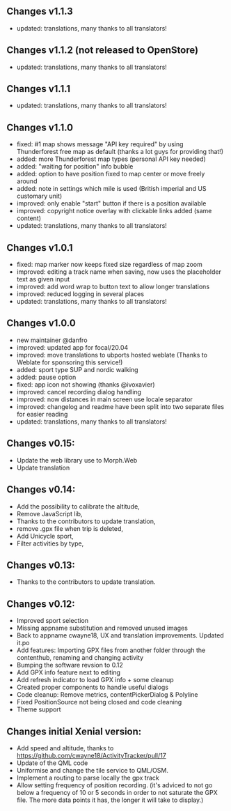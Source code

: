 ## Changes v1.1.3
- updated: translations, many thanks to all translators!

## Changes v1.1.2 (not released to OpenStore)
- updated: translations, many thanks to all translators!

## Changes v1.1.1
- updated: translations, many thanks to all translators!

## Changes v1.1.0
- fixed: #1 map shows message "API key required" by using Thunderforest free map as default (thanks a lot guys for providing that!)
- added: more Thunderforest map types (personal API key needed)
- added: "waiting for position" info bubble
- added: option to have position fixed to map center or move freely around
- added: note in settings which mile is used (British imperial and US customary unit)
- improved: only enable "start" button if there is a position available
- improved: copyright notice overlay with clickable links added (same content)
- updated: translations, many thanks to all translators!

## Changes v1.0.1
- fixed: map marker now keeps fixed size regardless of map zoom
- improved: editing a track name when saving, now uses the placeholder text as given input
- improved: add word wrap to button text to allow longer translations
- improved: reduced logging in several places
- updated: translations, many thanks to all translators!

## Changes v1.0.0
- new maintainer @danfro
- improved: updated app for focal/20.04
- improved: move translations to ubports hosted weblate (Thanks to Weblate for sponsoring this service!)
- added: sport type SUP and nordic walking
- added: pause option
- fixed: app icon not showing (thanks @ivoxavier)
- improved: cancel recording dialog handling
- improved: now distances in main screen use locale separator
- improved: changelog and readme have been split into two separate files for easier reading
- updated: translations, many thanks to all translators!

## Changes v0.15:
- Update the web library use to Morph.Web
- Update translation

## Changes v0.14:
- Add the possibility to calibrate the altitude,
- Remove JavaScript lib,
- Thanks to the contributors to update translation,
- remove .gpx file when trip is deleted,
- Add Unicycle sport,
- Filter activities by type,

## Changes v0.13:
- Thanks to the contributors to update translation.

## Changes v0.12:
- Improved sport selection
- Missing appname substitution and removed unused images
- Back to appname cwayne18, UX and translation improvements. Updated it.po
- Add features: Importing GPX files from another folder through the contenthub, renaming and changing activity
- Bumping the software revsion to 0.12
- Add GPX info feature next to editing
- Add refresh indicator to load GPX info + some cleanup
- Created proper components to handle useful dialogs
- Code cleanup: Remove metrics, contentPickerDialog & Polyline
- Fixed PositionSource not being closed and code cleaning
- Theme support

## Changes initial Xenial version:
- Add speed and altitude, thanks to https://github.com/cwayne18/ActivityTracker/pull/17
- Update of the QML code
- Uniformise and change the tile service to QML/OSM.
- Implement a routing to parse locally the gpx track
- Allow setting frequency of position recording. (it's adviced to not go below a frequency of 10 or 5 seconds in order to not saturate the GPX file. The more data points it has, the longer it will take to display.)
